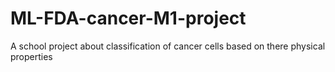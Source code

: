 # ML-FDA-cancer-M1-project
A school project about classification of cancer cells based on there physical properties
